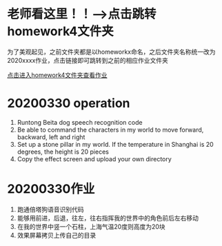 # 老师看这里！！-->点击跳转homework4文件夹

为了美观起见，之前文件夹都是以homeworkx命名，之后文件夹名称统一改为2020xxxx作业，点击链接即可跳转到之前的相应作业文件夹

[点击进入homework4文件夹查看作业](https://github.com/shiep18/EIS2020/tree/master/students/Cao%20Jiaming/homework4)

 
# 20200330 operation
1. Runtong Beita dog speech recognition code
2. Be able to command the characters in my world to move forward, backward, left and right
3. Set up a stone pillar in my world. If the temperature in Shanghai is 20 degrees, the height is 20 pieces
4. Copy the effect screen and upload your own directory

# 20200330作业  
1. 跑通倍塔狗语音识别代码
2. 能够用前进，后退，往左，往右指挥我的世界中的角色前后左右移动
3. 在我的世界中竖一个石柱，上海气温20度则高度为20块
4. 效果屏幕拷贝上传自己的目录
